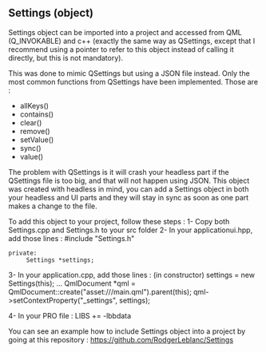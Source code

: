 Settings (object)
--------------
Settings object can be imported into a project and accessed from QML (Q_INVOKABLE) and c++ (exactly the same way as QSettings, except that I recommend using a pointer to refer to this object instead of calling it directly, but this is not mandatory).

This was done to mimic QSettings but using a JSON file instead. Only the most common functions from QSettings have been implemented. Those are :
- allKeys()
- contains()
- clear()
- remove()
- setValue()
- sync()
- value()

The problem with QSettings is it will crash your headless part if the QSettings file is too big, and that will not happen using JSON. This object was created with headless in mind, you can add a Settings object in both your headless and UI parts and they will stay in sync as soon as one part makes a change to the file.

To add this object to your project, follow these steps :
1- Copy both Settings.cpp and Settings.h to your src folder
2- In your applicationui.hpp, add those lines :
	#include "Settings.h"
	
	private:
 	     Settings *settings;
3- In your application.cpp, add those lines :
	(in constructor)
	settings = new Settings(this);
		...
	QmlDocument *qml = QmlDocument::create("asset:///main.qml").parent(this);
	qml->setContextProperty("_settings", settings);

4- In your PRO file :
	LIBS += -lbbdata


You can see an example how to include Settings object into a project by going at this repository :
https://github.com/RodgerLeblanc/Settings